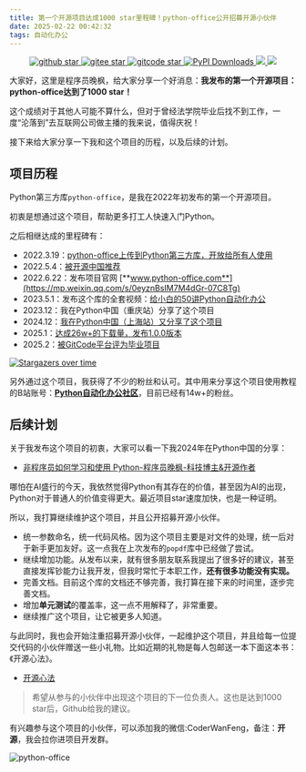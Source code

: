 ```yaml
---
title: 第一个开源项目达成1000 star里程碑！python-office公开招募开源小伙伴
date: 2025-02-22 00:42:32
tags: 自动化办公
---
```



<p align="center" name="'github">
    <a target="_blank" href='https://github.com/CoderWanFeng/python-office'>
    <img src="https://img.shields.io/github/stars/CoderWanFeng/python-office.svg?style=social" alt="github star"/>
    </a>
    	<a target="_blank" href='https://gitee.com/CoderWanFeng//python-office/'>
		<img src='https://gitee.com/CoderWanFeng//python-office/badge/star.svg?theme=dark' alt='gitee star'/>
	</a>
    <a target="_blank" href='https://gitcode.com/CoderWanFeng1/python-office'>
		<img src='https://gitcode.com/CoderWanFeng1/python-office/star/badge.svg?theme=dark' alt='gitcode star'/>
	</a>	
	<a target="_blank" href='https://gitcode.com/CoderWanFeng1/python-office'>
<img src="https://static.pepy.tech/badge/python-office" alt="PyPI Downloads">
</a>
  	<a href="https://mp.weixin.qq.com/s/yaSmFKO3RrBpyanW3nvRAQ">
	<img src="https://img.shields.io/badge/QQ-163434413-orange"/>
  </a>
    	<a href="http://www.python4office.cn/wechat-group/">
	<img src="https://img.shields.io/badge/%E5%BE%AE%E4%BF%A1-%E4%BA%A4%E6%B5%81%E7%BE%A4-brightgreen"/>
  </a>

</p>

大家好，这里是程序员晚枫，给大家分享一个好消息：**我发布的第一个开源项目：python-office达到了1000 star！**

这个成绩对于其他人可能不算什么，但对于曾经法学院毕业后找不到工作，一度“沦落到”去互联网公司做主播的我来说，值得庆祝！

接下来给大家分享一下我和这个项目的历程，以及后续的计划。

## 项目历程

Python第三方库```python-office```，是我在2022年初发布的第一个开源项目。

初衷是想通过这个项目，帮助更多打工人快速入门Python。

之后相继达成的里程碑有：

- 2022.3.19：[python-office上传到Python第三方库，开放给所有人使用](https://www.bilibili.com/video/BV1pT4y1k7FH/?spm_id_from=333.1387.upload.video_card.click)
- 2022.5.4：[被开源中国推荐](https://mp.weixin.qq.com/s/d2m7xYCLXF8QUlr-5sSuPA)
- 2022.6.22：发布项目官网 [**www.python-office.com**](https://mp.weixin.qq.com/s/0eyznBsIM7M4dGr-07C8Tg)
- 2023.5.1：发布这个库的全套视频：[给小白的50讲Python自动化办公](https://www.python-office.com/course/50-python-office.html)
- 2023.12：我在Python中国（重庆站）分享了这个项目
- 2024.12：[我在Python中国（上海站）又分享了这个项目](https://mp.weixin.qq.com/s/pJAOgaQ8vA08NrNpJzngFw)
- 2025.1：[达成26w+的下载量，发布1.0.0版本](https://mp.weixin.qq.com/s/7aA0KoXGJuSFkTns-MZYjA)
- 2025.2：[被GitCode平台评为毕业项目](https://mp.weixin.qq.com/s/ANLaoiOTomnXkMY2CuvWfA)


[![Stargazers over time](https://starchart.cc/CoderWanFeng/python-office.svg)](https://starchart.cc/CoderWanFeng/python-office)

另外通过这个项目，我获得了不少的粉丝和认可。其中用来分享这个项目使用教程的B站账号：[**Python自动化办公社区**](https://space.bilibili.com/259649365?spm_id_from=333.1387.0.0)，目前已经有14w+的粉丝。



## 后续计划


关于我发布这个项目的初衷，大家可以看一下我2024年在Python中国的分享：

- [非程序员如何学习和使用 Python-程序员晚枫-科技博主&开源作者](https://www.bilibili.com/video/BV1Y6qWYWEyQ/)

哪怕在AI盛行的今天，我依然觉得Python有其存在的价值，甚至因为AI的出现，Python对于普通人的价值变得更大。最近项目star速度加快，也是一种证明。

所以，我打算继续维护这个项目，并且公开招募开源小伙伴。

- 统一参数命名，统一代码风格。因为这个项目主要是对文件的处理，统一后对于新手更加友好。这一点我在上次发布的``popdf``库中已经做了尝试。
- 继续增加功能。从发布以来，就有很多朋友联系我提出了很多好的建议，甚至直接发挥钞能力让我开发，但我时常忙于本职工作，**还有很多功能没有实现。**
- 完善文档。目前这个库的文档还不够完善，我打算在接下来的时间里，逐步完善文档。
- 增加**单元测试**的覆盖率，这一点不用解释了，非常重要。
- 继续推广这个项目，让它被更多人知道。

与此同时，我也会开始注重招募开源小伙伴，一起维护这个项目，并且给每一位提交代码的小伙伴赠送一些小礼物。比如近期的礼物是每人包邮送一本下面这本书：《开源心法》。

- [开源心法](https://u.jd.com/81xvAyy)


> 希望从参与的小伙伴中出现这个项目的下一位负责人。这也是达到1000 star后，Github给我的建议。

有兴趣参与这个项目的小伙伴，可以添加我的微信:CoderWanFeng，备注：**开源**，我会拉你进项目开发群。

![python-office](https://cos.python-office.com/wechat/qr-code.jpg)


